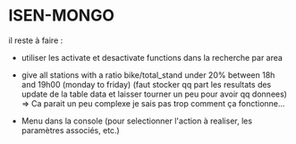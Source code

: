 # ISEN-MONGO

il reste à faire :
- utiliser les activate et desactivate functions dans la recherche par area

- give all stations with a ratio bike/total_stand under 20% between 18h and 19h00 (monday to friday) (faut stocker qq part les resultats des update de la table data et laisser tourner un peu pour avoir qq donnees)
=> Ca parait un peu complexe je sais pas trop comment ça fonctionne...


- Menu dans la console (pour selectionner l'action à realiser, les paramètres associés, etc.)
